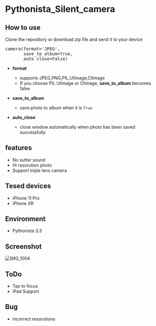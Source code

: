 # Pythonista_Silent_camera

## How to use

Clone the repository or download zip file and send it to your device

<pre>
camera(format='JPEG',
       save_to_album=True, 
       auto_close=False)
</pre>

- **format**

  - supports JPEG,PNG,PIL,UIImage,CIImage
  - If you choose PIL UIImage or CIImage, **save_to_album** becomes false

- **save_to_album**

  - save photo to album when it is `True`

- **auto_close**
  - close window automatically when photo has been saved successfully

## features

- No sutter sound
- Hi resorution photo
- Support triple lens camera

## Tesed devices

- iPhone 11 Pro
- iPhone XR

## Environment

- Pythonista 3.3

## Screenshot

![IMG_1004](https://user-images.githubusercontent.com/40960166/67027972-818c3e00-f145-11e9-9e7c-b822c5045b0d.png)

## ToDo

- Tap to focus
- iPad Support

## Bug

- incorrect resorutions
